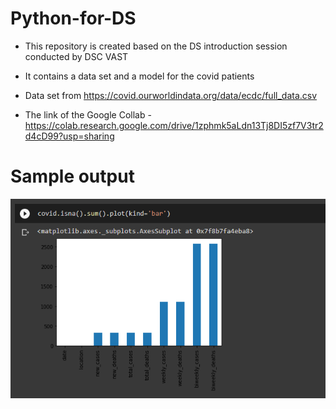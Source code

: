 # Python-for-DS
- This repository is created based on the DS  introduction session conducted by DSC VAST

- It contains a data set and a model for the covid patients

- Data set from  https://covid.ourworldindata.org/data/ecdc/full_data.csv

- The link of the Google Collab - https://colab.research.google.com/drive/1zphmk5aLdn13Tj8DI5zf7V3tr2d4cD99?usp=sharing


# Sample output

![](ds.PNG)
